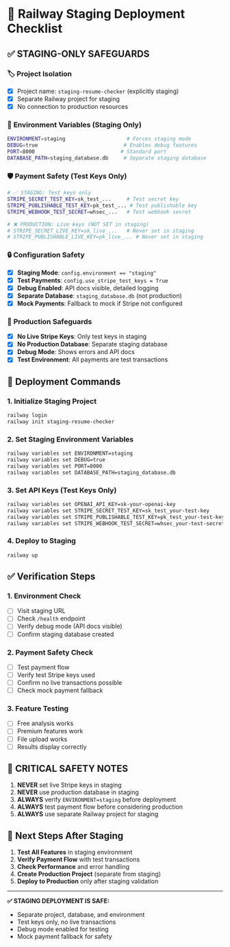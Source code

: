 # 🚀 Railway Staging Deployment Checklist

## ✅ STAGING-ONLY SAFEGUARDS

### 🏷️ **Project Isolation**
- [x] Project name: `staging-resume-checker` (explicitly staging)
- [x] Separate Railway project for staging
- [x] No connection to production resources

### 🔧 **Environment Variables (Staging Only)**
```bash
ENVIRONMENT=staging                    # Forces staging mode
DEBUG=true                            # Enables debug features
PORT=8000                            # Standard port
DATABASE_PATH=staging_database.db     # Separate staging database
```

### 🛡️ **Payment Safety (Test Keys Only)**
```bash
# ✅ STAGING: Test keys only
STRIPE_SECRET_TEST_KEY=sk_test_...     # Test secret key
STRIPE_PUBLISHABLE_TEST_KEY=pk_test_... # Test publishable key
STRIPE_WEBHOOK_TEST_SECRET=whsec_...   # Test webhook secret

# ❌ PRODUCTION: Live keys (NOT SET in staging)
# STRIPE_SECRET_LIVE_KEY=sk_live_...   # Never set in staging
# STRIPE_PUBLISHABLE_LIVE_KEY=pk_live_... # Never set in staging
```

### 🔒 **Configuration Safety**
- [x] **Staging Mode**: `config.environment == "staging"`
- [x] **Test Payments**: `config.use_stripe_test_keys = True`
- [x] **Debug Enabled**: API docs visible, detailed logging
- [x] **Separate Database**: `staging_database.db` (not production)
- [x] **Mock Payments**: Fallback to mock if Stripe not configured

### 🚫 **Production Safeguards**
- [x] **No Live Stripe Keys**: Only test keys in staging
- [x] **No Production Database**: Separate staging database
- [x] **Debug Mode**: Shows errors and API docs
- [x] **Test Environment**: All payments are test transactions

## 🚀 **Deployment Commands**

### 1. **Initialize Staging Project**
```bash
railway login
railway init staging-resume-checker
```

### 2. **Set Staging Environment Variables**
```bash
railway variables set ENVIRONMENT=staging
railway variables set DEBUG=true
railway variables set PORT=8000
railway variables set DATABASE_PATH=staging_database.db
```

### 3. **Set API Keys (Test Keys Only)**
```bash
railway variables set OPENAI_API_KEY=sk-your-openai-key
railway variables set STRIPE_SECRET_TEST_KEY=sk_test_your-test-key
railway variables set STRIPE_PUBLISHABLE_TEST_KEY=pk_test_your-test-key
railway variables set STRIPE_WEBHOOK_TEST_SECRET=whsec_your-test-secret
```

### 4. **Deploy to Staging**
```bash
railway up
```

## ✅ **Verification Steps**

### 1. **Environment Check**
- [ ] Visit staging URL
- [ ] Check `/health` endpoint
- [ ] Verify debug mode (API docs visible)
- [ ] Confirm staging database created

### 2. **Payment Safety Check**
- [ ] Test payment flow
- [ ] Verify test Stripe keys used
- [ ] Confirm no live transactions possible
- [ ] Check mock payment fallback

### 3. **Feature Testing**
- [ ] Free analysis works
- [ ] Premium features work
- [ ] File upload works
- [ ] Results display correctly

## 🚨 **CRITICAL SAFETY NOTES**

1. **NEVER** set live Stripe keys in staging
2. **NEVER** use production database in staging
3. **ALWAYS** verify `ENVIRONMENT=staging` before deployment
4. **ALWAYS** test payment flow before considering production
5. **ALWAYS** use separate Railway project for staging

## 🎯 **Next Steps After Staging**

1. **Test All Features** in staging environment
2. **Verify Payment Flow** with test transactions
3. **Check Performance** and error handling
4. **Create Production Project** (separate from staging)
5. **Deploy to Production** only after staging validation

---

**✅ STAGING DEPLOYMENT IS SAFE:**
- Separate project, database, and environment
- Test keys only, no live transactions
- Debug mode enabled for testing
- Mock payment fallback for safety
